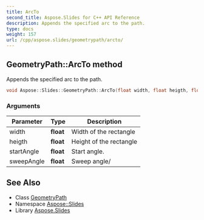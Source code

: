 ```yaml
---
title: ArcTo
second_title: Aspose.Slides for C++ API Reference
description: Appends the specified arc to the path.
type: docs
weight: 157
url: /cpp/aspose.slides/geometrypath/arcto/
---
```

## GeometryPath::ArcTo method


Appends the specified arc to the path.

```cpp
void Aspose::Slides::GeometryPath::ArcTo(float width, float heigth, float startAngle, float sweepAngle) override
```


### Arguments

| Parameter | Type | Description |
| --- | --- | --- |
| width | **float** | Width of the rectangle |
| heigth | **float** | Height of the rectangle |
| startAngle | **float** | Start angle. |
| sweepAngle | **float** | Sweep angle/ |

## See Also

* Class [GeometryPath](../)
* Namespace [Aspose::Slides](../../)
* Library [Aspose.Slides](../../../)
